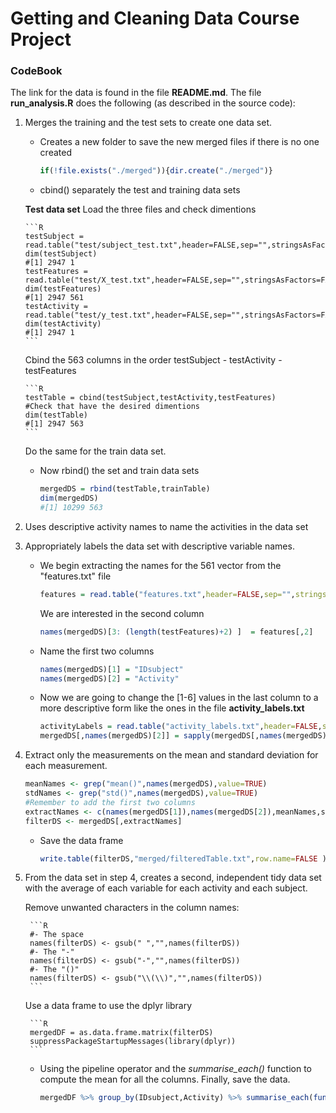 # Getting and Cleaning Data Course Project

### CodeBook

The link for the data is found in the file **README.md**.
The file **run_analysis.R** does the following (as described in the source code):

1.	Merges the training and the test sets to create one data set.
	* Creates a new folder to save the new merged files if there is no one created
		
		```R
		if(!file.exists("./merged")){dir.create("./merged")}
		```

	* cbind() separately the test and training data sets
	

	**Test data set**
	Load the three files and check dimentions
	
		```R
		testSubject = read.table("test/subject_test.txt",header=FALSE,sep="",stringsAsFactors=FALSE)
		dim(testSubject)
		#[1] 2947 1
		testFeatures = read.table("test/X_test.txt",header=FALSE,sep="",stringsAsFactors=FALSE)
		dim(testFeatures)
		#[1] 2947 561
		testActivity = read.table("test/y_test.txt",header=FALSE,sep="",stringsAsFactors=FALSE)
		dim(testActivity)
		#[1] 2947 1
		```

	Cbind the 563 columns in the order testSubject - testActivity - testFeatures
		
		```R
		testTable = cbind(testSubject,testActivity,testFeatures)
		#Check that have the desired dimentions
		dim(testTable)
		#[1] 2947 563 
		```

	Do the same for the train data set. 
	
	* Now rbind() the set and train data sets

		```R 
		mergedDS = rbind(testTable,trainTable)
		dim(mergedDS)
		#[1] 10299 563 
		```

2. Uses descriptive activity names to name the activities in the data set

3. Appropriately labels the data set with descriptive variable names.

	* We begin extracting the names for the 561 vector from the "features.txt" file
		
		```R
		features = read.table("features.txt",header=FALSE,sep="",stringsAsFactors=FALSE)
		```

		We are interested in the second column
		
		```R
		names(mergedDS)[3: (length(testFeatures)+2) ]  = features[,2]
		```

	* Name the first two columns
		
		```R
		names(mergedDS)[1] = "IDsubject"
		names(mergedDS)[2] = "Activity"
		```

	* Now we are going to change the [1-6] values in the last column to a more descriptive form like the ones in the file **activity_labels.txt**
		
		```R
		activityLabels = read.table("activity_labels.txt",header=FALSE,sep="",stringsAsFactors=FALSE)
		mergedDS[,names(mergedDS)[2]] = sapply(mergedDS[,names(mergedDS)[2]],function(x) mergedDS[x,names(mergedDS)[2]] = activityLabels[x,2])
		```

4. Extract only the measurements on the mean and standard deviation for each measurement.
	
	```R
	meanNames <- grep("mean()",names(mergedDS),value=TRUE)
	stdNames <- grep("std()",names(mergedDS),value=TRUE)
	#Remember to add the first two columns
	extractNames <- c(names(mergedDS[1]),names(mergedDS[2]),meanNames,stdNames)
	filterDS <- mergedDS[,extractNames]
	```

	* Save the data frame
	
		```R
		write.table(filterDS,"merged/filteredTable.txt",row.name=FALSE )
		```

5. From the data set in step 4, creates a second, independent tidy data set with the average of each variable for each activity and each subject.
	
	Remove unwanted characters in the column names:
		
		```R
		#- The space
		names(filterDS) <- gsub(" ","",names(filterDS))
		#- The "-"
		names(filterDS) <- gsub("-","",names(filterDS))
		#- The "()"
		names(filterDS) <- gsub("\\(\\)","",names(filterDS))
		```
		
	Use a data frame to use the dplyr library
		
		```R
		mergedDF = as.data.frame.matrix(filterDS) 
		suppressPackageStartupMessages(library(dplyr))
		```

	* Using the pipeline operator and the *summarise_each()* function to compute the mean for all the columns. Finally, save the data.
		
		```R
		mergedDF %>% group_by(IDsubject,Activity) %>% summarise_each(funs(mean)) %>% write.table("merged/SummarizedTable.txt",row.name=FALSE ) 
		```



